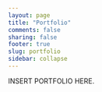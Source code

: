 ```yaml
---
layout: page
title: "Portfolio"
comments: false
sharing: false
footer: true
slug: portfolio
sidebar: collapse
---
```


INSERT PORTFOLIO HERE.
